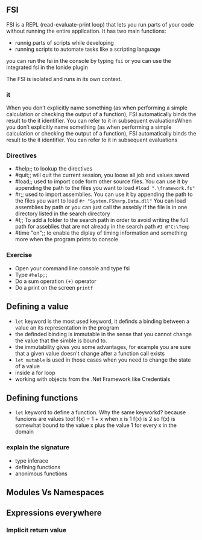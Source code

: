 ## FSI
FSI is a REPL (read-evaluate-print loop) that lets you run parts of your code without running the entire application.
It has two main functions:
* runnig parts of scripts while developing
* running scripts to automate tasks like a scripting language

you can run the fsi in the console by typing `fsi` or you can use the integrated fsi in the Ionide plugin

The FSI is isolated and runs in its own context. 

### it
When you don’t explicitly name something (as when performing a simple calculation or checking the output of a function), FSI automatically binds the result to the it identifier. You can refer to it in subsequent evaluationsWhen you don’t explicitly name something (as when performing a simple calculation or checking the output of a function), FSI automatically binds the result to the it identifier. You can refer to it in subsequent evaluations

### Directives

* #help;;
  to lookup the directives
* #quit;;
  will quit the current session, you loose all job and values saved
* #load;;
  used to import code form other source files. You can use it by appending the path to the files you want to load
  `#load ".\framework.fs"`
* #r;;
  used to import assemblies. You can use it by appending the path to the files you want to load
  `#r "System.FSharp.Data.dll"`
  You can load assemblies by path or you can just call the assebly if the file is in one directory listed in the search directory
* #I;;
  To add a folder to the search path in order to avoid writing the full path for asseblies that are not already in the search path
  `#I @"C:\Temp`
* #time "on";;
  to enable the diplay of timing information and something more when the program prints to console

### Exercise 
* Open your command line console and type fsi
* Type `#help;;`
* Do a sum operation
  `(+)` operator
* Do a print on the screen
  `printf`

## Defining a value
* `let` keyword is the most used keyword, it definds a binding between a value an its representation in the program
 * the definded binding is immutable in the sense that you cannot change the value that the simble is bound to. 
 * the immutability gives you some advantages, for example you are sure that a given value doesn't change after a function call exists
* `let mutable` is used in those cases when you need to change the state of a value
 * inside a for loop
 * working with objects from the .Net Framework like Credentials

## Defining functions
* `let` keyword to define a function. Why the same keyworkd? because funcions are values too!
  f(x) = 1 + x when x is 1 f(x) is 2 so f(x) is somewhat bound to the value x plus the value 1 for every x in the domain
  
### explain the signature
 - type inferace
- defining functions
 - anonimous functions

## Modules Vs Namespaces

## Expressions everywhere

### Implicit return value